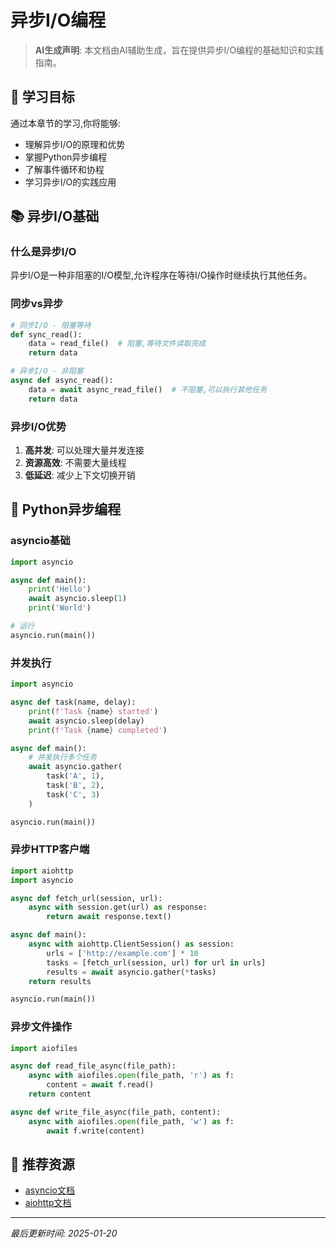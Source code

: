 # 异步I/O编程

> **AI生成声明**: 本文档由AI辅助生成，旨在提供异步I/O编程的基础知识和实践指南。

## 🎯 学习目标

通过本章节的学习,你将能够:

- 理解异步I/O的原理和优势
- 掌握Python异步编程
- 了解事件循环和协程
- 学习异步I/O的实践应用

## 📚 异步I/O基础

### 什么是异步I/O

异步I/O是一种非阻塞的I/O模型,允许程序在等待I/O操作时继续执行其他任务。

### 同步vs异步

```python
# 同步I/O - 阻塞等待
def sync_read():
    data = read_file()  # 阻塞,等待文件读取完成
    return data

# 异步I/O - 非阻塞
async def async_read():
    data = await async_read_file()  # 不阻塞,可以执行其他任务
    return data
```

### 异步I/O优势

1. **高并发**: 可以处理大量并发连接
2. **资源高效**: 不需要大量线程
3. **低延迟**: 减少上下文切换开销

## 🚀 Python异步编程

### asyncio基础

```python
import asyncio

async def main():
    print('Hello')
    await asyncio.sleep(1)
    print('World')

# 运行
asyncio.run(main())
```

### 并发执行

```python
import asyncio

async def task(name, delay):
    print(f'Task {name} started')
    await asyncio.sleep(delay)
    print(f'Task {name} completed')

async def main():
    # 并发执行多个任务
    await asyncio.gather(
        task('A', 1),
        task('B', 2),
        task('C', 3)
    )

asyncio.run(main())
```

### 异步HTTP客户端

```python
import aiohttp
import asyncio

async def fetch_url(session, url):
    async with session.get(url) as response:
        return await response.text()

async def main():
    async with aiohttp.ClientSession() as session:
        urls = ['http://example.com'] * 10
        tasks = [fetch_url(session, url) for url in urls]
        results = await asyncio.gather(*tasks)
    return results

asyncio.run(main())
```

### 异步文件操作

```python
import aiofiles

async def read_file_async(file_path):
    async with aiofiles.open(file_path, 'r') as f:
        content = await f.read()
    return content

async def write_file_async(file_path, content):
    async with aiofiles.open(file_path, 'w') as f:
        await f.write(content)
```

## 📖 推荐资源

- [asyncio文档](https://docs.python.org/3/library/asyncio.html)
- [aiohttp文档](https://docs.aiohttp.org/)

---

*最后更新时间: 2025-01-20*

